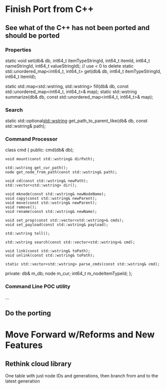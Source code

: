 # Finish Port from C++
## See what of the C++ has not been ported and should be ported
### Properties
static void set(db& db, int64_t itemTypeStringId, int64_t itemId, int64_t nameStringId, int64_t valueStringId); // use < 0 to delete
static std::unordered_map<int64_t, int64_t> get(db& db, int64_t itemTypeStringId, int64_t itemId);

static std::map<std::wstring, std::wstring> fill(db& db, const std::unordered_map<int64_t, int64_t>& map);
static std::wstring summarize(db& db, const std::unordered_map<int64_t, int64_t>& map);

### Search
static std::optional<std::wstring> get_path_to_parent_like(db& db, const std::wstring& path);

### Command Processor
class cmd
{
public:
    cmd(db& db);

    void mount(const std::wstring& dirPath);

    std::wstring get_cur_path();
    node get_node_from_path(const std::wstring& path);

    void cd(const std::wstring& newPath);
    std::vector<std::wstring> dir();

    void mknode(const std::wstring& newNodeName);
    void copy(const std::wstring& newParent);
    void move(const std::wstring& newParent);
    void remove();
    void rename(const std::wstring& newName);

    void set_prop(const std::vector<std::wstring>& cmds);
    void set_payload(const std::wstring& payload);

    std::wstring tell();

    std::wstring search(const std::vector<std::wstring>& cmd);

    void link(const std::wstring& toPath);
    void unlink(const std::wstring& toPath);

    static std::vector<std::wstring> parse_cmds(const std::wstring& cmd);

private:
    db& m_db;
    node m_cur;
    int64_t m_nodeItemTypeId;
};

### Command Line POC utility
...

## Do the porting

# Move Forward w/Reforms and New Features
## Rethink cloud library
One table with just node IDs and generations, then branch from and to the latest generation
